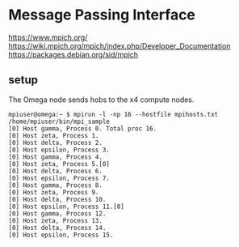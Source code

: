 # Message Passing Interface

https://www.mpich.org/
https://wiki.mpich.org/mpich/index.php/Developer_Documentation
https://packages.debian.org/sid/mpich

## setup

The Omega node sends hobs to the x4 compute nodes.

```
mpiuser@omega:~ $ mpirun -l -np 16 --hostfile mpihosts.txt /home/mpiuser/bin/mpi_sample
[0] Host gamma, Process 0. Total proc 16.
[0] Host zeta, Process 1.
[0] Host delta, Process 2.
[0] Host epsilon, Process 3.
[0] Host gamma, Process 4.
[0] Host zeta, Process 5.[0]
[0] Host delta, Process 6.
[0] Host epsilon, Process 7.
[0] Host gamma, Process 8.
[0] Host zeta, Process 9.
[0] Host delta, Process 10.
[0] Host epsilon, Process 11.[0]
[0] Host gamma, Process 12.
[0] Host zeta, Process 13.
[0] Host delta, Process 14.
[0] Host epsilon, Process 15.
```
